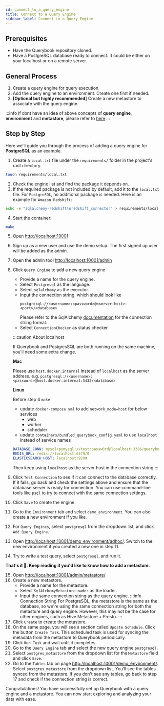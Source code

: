 ```yaml
---
id: connect_to_a_query_engine
title: Connect to a Query Engine
sidebar_label: Connect to a Query Engine
---
```


## Prerequisites

-   Have the Querybook repository cloned.
-   Have a PostgreSQL database ready to connect. It could be either on your localhost or on a remote server.

## General Process

1. Create a query engine for query execution.
2. Add the query engine to an environment. Create one first if needed.
3. **[Optional but highly recommended]** Create a new metastore to associate with the query engine.

:::info
If dont have an idea of above concepts of **query engine**, **environment** and **metastore**, please refer to [here](../configurations/general_config#environment)
:::

## Step by Step

Here we'll guide you through the process of adding a query engine for **PostgreSQL** as an example.

1. Create a `local.txt` file under the `requirements/` folder in the project's root directory.

```bash
touch requirements/local.txt
```

2. Check the [engine list](https://www.querybook.org/docs/setup_guide/connect_to_query_engines#all-query-engines) and find the package it depends on.
3. If the required package is not included by default, add it to the `local.txt` file. For `PostgreSQL`, no additional package is needed. Here is an example for `Amazon Redshift`:

```bash
echo -e "sqlalchemy-redshift\nredshift_connector" > requirements/local.txt
```

4. Start the container:

```bash
make
```

5. Open [http://localhost:10001](http://localhost:10001)
6. Sign up as a new user and use the demo setup. The first signed up user will be added as the admin.
7. Open the admin tool [http://localhost:10001/admin](http://localhost:10001/admin)
8. Click `Query Engine` to add a new query engine

    - Provide a name for the query engine.
    - Select `Postgresql` as the language.
    - Select `sqlalchemy` as the executor.
    - Input the connection string, which should look like
        ```
        postgresql://<username>:<password>@<server-host>:<port>/<database>
        ```
        Please refer to the SqlAlchemy [documentation](https://docs.sqlalchemy.org/en/20/core/engines.html#postgresql) for the connection string format.
    - Select `ConnectionChecker` as status checker

    :::caution About localhost

    If Querybook and PostgresSQL are both running on the same machine, you'll need some extra change.

    **Mac**

    Please use `host.docker.internal` instead of `localhost` as the server address. e.g. `postgresql://<username>:<password>@host.docker.internal:5432/<database>`

    **Linux**

    Before step 4 `make`

    - update `docker-compose.yml` to add `network_mode=host` for below services
        - web
        - worker
        - scheduler
    - update `containers/bundled_querybook_config.yaml` to use `localhost` instead of service names

    ```yaml
    DATABASE_CONN: mysql+pymysql://test:passw0rd@localhost:3306/querybook2?charset=utf8mb4
    REDIS_URL: redis://localhost:6379/0
    ELASTICSEARCH_HOST: localhost:9200
    ```

    Then keep using `localhost` as the server host in the connection string
    :::

9. Click `Test Connection` to see if it can connect to the database correctly. If it fails, go back and check the settings above and ensure that the database server is ready for connection. You can use command-line tools like `psql` to try to connect with the same connection settings.
10. Click `Save` to create the engine.
11. Go to the `Environment` tab and select `demo_environment`. You can also create a new environment if you like.
12. For `Query Engines`, select `postgresql` from the dropdown list, and click `Add Query Engine`.
13. Open [http://localhost:10001/demo_environment/adhoc/](http://localhost:10001/demo_environment/adhoc/). Switch to the new environment if you created a new one in step 11.
14. Try to write a test query, select `postgresql`, and run it.

**That's it 🎉. Keep reading if you'd like to know how to add a metastore.**

15. Open [http://localhost:10001/admin/metastore/](http://localhost:10001/admin/metastore/)
16. Create a new metastore.
    -   Provide a name for the metastore.
    -   Select `SqlAlchemyMetastoreLoader` as the loader.
    -   Input the same connection string as the query engine.
        :::info Connection String
        For PostgreSQL, the metastore is the same as the database, so we're using the same connection string for both the metastore and query engine. However, this may not be the case for other engines, such as Hive Metastore + Presto.
        :::
17. Click `Create` to create the metastore.
18. On the same page, you will see a section called `Update Schedule`. Click the button `Create Task`. This scheduled task is used for syncing the metadata from the metastore to Querybook periodically.
19. Click `Run Task` and wait until it completes.
20. Go to the `Query Engine` tab and select the new query engine `postgresql`.
21. Select `postgres_metastore` from the dropdown list for the `Metastore` field and click `Save`.
22. Go to the `Tables` tab on page [http://localhost:10001/demo_environment/](http://localhost:10001/admin/metastore/). Select `postgres_metastore` from the dropdown list. You'll see the tables synced from the metastore. If you don't see any tables, go back to step 17 and check if the connection string is correct.

Congratulations! You have successfully set up Querybook with a query engine and a metastore. You can now start exploring and analyzing your data with ease.
